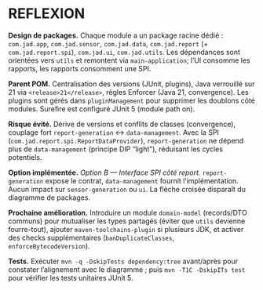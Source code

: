 # REFLEXION

**Design de packages.** Chaque module a un package racine dédié : `com.jad.app`, `com.jad.sensor`, `com.jad.data`, `com.jad.report` (+ `com.jad.report.spi`), `com.jad.ui`, `com.jad.utils`. Les dépendances sont orientées vers `utils` et remontent via `main-application`; l’UI consomme les rapports, les rapports consomment une SPI.

**Parent POM.** Centralisation des versions (JUnit, plugins), Java verrouillé sur 21 via `<release>21</release>`, règles Enforcer (Java 21, convergence). Les plugins sont gérés dans `pluginManagement` pour supprimer les doublons côté modules. Surefire est configuré JUnit 5 (module path on).

**Risque évité.** Dérive de versions et conflits de classes (convergence), couplage fort `report-generation` ↔ `data-management`. Avec la SPI (`com.jad.report.spi.ReportDataProvider`), `report-generation` ne dépend plus de `data-management` (principe DIP “light”), réduisant les cycles potentiels.

**Option implémentée.** *Option B — Interface SPI côté report.* `report-generation` expose le contrat, `data-management` fournit l’implémentation. Aucun impact sur `sensor-generation` ou `ui`. La flèche croisée disparaît du diagramme de packages.

**Prochaine amélioration.** Introduire un module `domain-model` (records/DTO communs) pour mutualiser les types partagés (éviter que `utils` devienne fourre-tout), ajouter `maven-toolchains-plugin` si plusieurs JDK, et activer des checks supplémentaires (`banDuplicateClasses`, `enforceBytecodeVersion`).

**Tests.** Exécuter `mvn -q -DskipTests dependency:tree` avant/après pour constater l’alignement avec le diagramme ; puis `mvn -T1C -DskipITs test` pour vérifier les tests unitaires JUnit 5.

